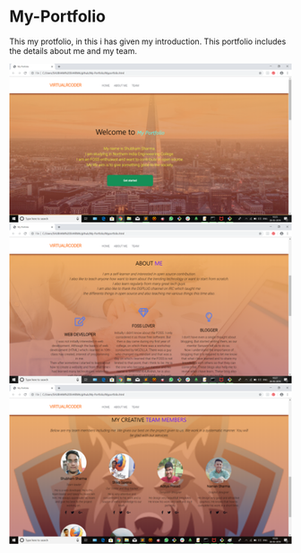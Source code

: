 # My-Portfolio
This my protfolio, in this i has given my introduction. This portfolio includes the details about me and my team. 
<p>
	<img src="./Portfolio.png">
	<img src="./Aboutme.png">
	<img src="./Member.png">
</p>